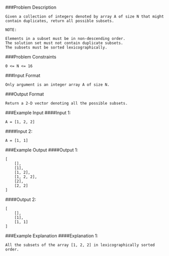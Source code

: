 ###Problem Description
```
Given a collection of integers denoted by array A of size N that might contain duplicates, return all possible subsets.

NOTE:

Elements in a subset must be in non-descending order.
The solution set must not contain duplicate subsets.
The subsets must be sorted lexicographically.
```

###Problem Constraints
```
0 <= N <= 16
```



###Input Format
```
Only argument is an integer array A of size N.
```


###Output Format
```
Return a 2-D vector denoting all the possible subsets.
```



###Example Input
####Input 1:

```
A = [1, 2, 2]
```
####Input 2:

```
A = [1, 1]
```


###Example Output
####Output 1:

```
[
    [],
    [1],
    [1, 2],
    [1, 2, 2],
    [2],
    [2, 2]
]
```
####Output 2:

```
[
    [],
    [1],
    [1, 1]
]
```

###Example Explanation
####Explanation 1:

```
All the subsets of the array [1, 2, 2] in lexicographically sorted order.
```